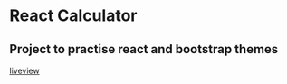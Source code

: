 # React Calculator

## Project to practise react and bootstrap themes


[liveview](https://moosashah-react-calculator.netlify.app/)

